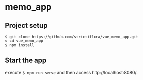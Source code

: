 # memo_app

## Project setup
```
$ git clone https://github.com/strictiflora/vue_memo_app.git
$ cd vue_memo_app
$ npm install
```

## Start the app
execute `$ npm run serve` and then access http://localhost:8080/.
